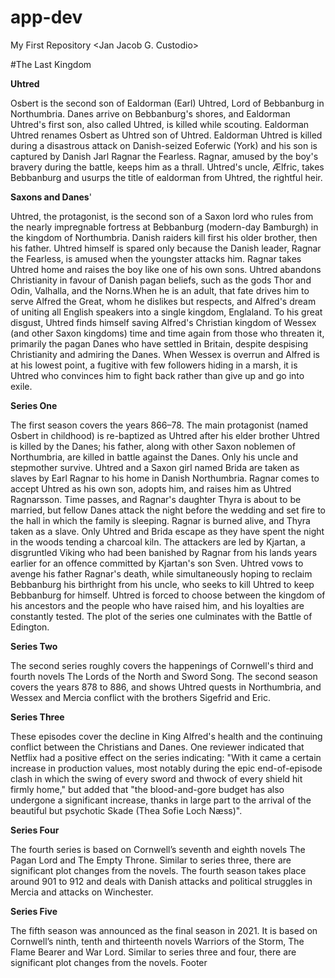 # app-dev
My First Repository &lt;Jan Jacob G. Custodio>

#The Last Kingdom

**Uhtred**

Osbert is the second son of Ealdorman (Earl) Uhtred, Lord of Bebbanburg in Northumbria. Danes arrive on Bebbanburg's shores, and Ealdorman Uhtred's first son, also called Uhtred, is killed while scouting. Ealdorman Uhtred renames Osbert as Uhtred son of Uhtred. Ealdorman Uhtred is killed during a disastrous attack on Danish-seized Eoferwic (York) and his son is captured by Danish Jarl Ragnar the Fearless. Ragnar, amused by the boy's bravery during the battle, keeps him as a thrall. Uhtred's uncle, Ælfric, takes Bebbanburg and usurps the title of ealdorman from Uhtred, the rightful heir.


**Saxons and Danes**'

Uhtred, the protagonist, is the second son of a Saxon lord who rules from the nearly impregnable fortress at Bebbanburg (modern-day Bamburgh) in the kingdom of Northumbria. Danish raiders kill first his older brother, then his father. Uhtred himself is spared only because the Danish leader, Ragnar the Fearless, is amused when the youngster attacks him. Ragnar takes Uhtred home and raises the boy like one of his own sons. Uhtred abandons Christianity in favour of Danish pagan beliefs, such as the gods Thor and Odin, Valhalla, and the Norns.When he is an adult, that fate drives him to serve Alfred the Great, whom he dislikes but respects, and Alfred's dream of uniting all English speakers into a single kingdom, Englaland. To his great disgust, Uhtred finds himself saving Alfred's Christian kingdom of Wessex (and other Saxon kingdoms) time and time again from those who threaten it, primarily the pagan Danes who have settled in Britain, despite despising Christianity and admiring the Danes. When Wessex is overrun and Alfred is at his lowest point, a fugitive with few followers hiding in a marsh, it is Uhtred who convinces him to fight back rather than give up and go into exile.


**Series One**

The first season covers the years 866–78. The main protagonist (named Osbert in childhood) is re-baptized as Uhtred after his elder brother Uhtred is killed by the Danes; his father, along with other Saxon noblemen of Northumbria, are killed in battle against the Danes. Only his uncle and stepmother survive. Uhtred and a Saxon girl named Brida are taken as slaves by Earl Ragnar to his home in Danish Northumbria. Ragnar comes to accept Uhtred as his own son, adopts him, and raises him as Uhtred Ragnarsson. Time passes, and Ragnar's daughter Thyra is about to be married, but fellow Danes attack the night before the wedding and set fire to the hall in which the family is sleeping. Ragnar is burned alive, and Thyra taken as a slave. Only Uhtred and Brida escape as they have spent the night in the woods tending a charcoal kiln. The attackers are led by Kjartan, a disgruntled Viking who had been banished by Ragnar from his lands years earlier for an offence committed by Kjartan's son Sven. Uhtred vows to avenge his father Ragnar's death, while simultaneously hoping to reclaim Bebbanburg his birthright from his uncle, who seeks to kill Uhtred to keep Bebbanburg for himself. Uhtred is forced to choose between the kingdom of his ancestors and the people who have raised him, and his loyalties are constantly tested. The plot of the series one culminates with the Battle of Edington.


**Series Two**

The second series roughly covers the happenings of Cornwell's third and fourth novels The Lords of the North and Sword Song. The second season covers the years 878 to 886, and shows Uhtred quests in Northumbria, and Wessex and Mercia conflict with the brothers Sigefrid and Eric.


**Series Three**

These episodes cover the decline in King Alfred's health and the continuing conflict between the Christians and Danes. One reviewer indicated that Netflix had a positive effect on the series indicating: "With it came a certain increase in production values, most notably during the epic end-of-episode clash in which the swing of every sword and thwock of every shield hit firmly home," but added that "the blood-and-gore budget has also undergone a significant increase, thanks in large part to the arrival of the beautiful but psychotic Skade (Thea Sofie Loch Næss)".


**Series Four**

The fourth series is based on Cornwell’s seventh and eighth novels The Pagan Lord and The Empty Throne. Similar to series three, there are significant plot changes from the novels. The fourth season takes place around 901 to 912 and deals with Danish attacks and political struggles in Mercia and attacks on Winchester.


**Series Five**

The fifth season was announced as the final season in 2021. It is based on Cornwell’s ninth, tenth and thirteenth novels Warriors of the Storm, The Flame Bearer and War Lord. Similar to series three and four, there are significant plot changes from the novels.
Footer
